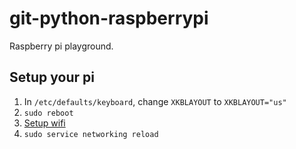 # git-python-raspberrypi
Raspberry pi playground.

## Setup your pi

1. In `/etc/defaults/keyboard`, change `XKBLAYOUT` to `XKBLAYOUT="us"`
1. `sudo reboot`
1. [Setup wifi](http://www.raspberrypi.org/documentation/configuration/wireless/wireless-cli.md)
1. `sudo service networking reload`
